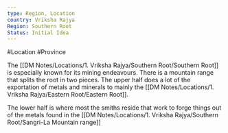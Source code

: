 ```yaml
---
type: Region, Location
country: Vriksha Rajya
Region: Southern Root
Status: Initial Idea
---
```


#Location #Province 

The [[DM Notes/Locations/1. Vriksha Rajya/Southern Root/Southern Root]] is especially known for its mining endeavours. There is a mountain range that splits the root in two pieces. The upper half does a lot of the exportation of metals and minerals to mainly the [[DM Notes/Locations/1. Vriksha Rajya/Eastern Root/Eastern Root]]. 

The lower half is where most the smiths reside that work to forge things out of the metals found in the [[DM Notes/Locations/1. Vriksha Rajya/Southern Root/Sangri-La Mountain range]]